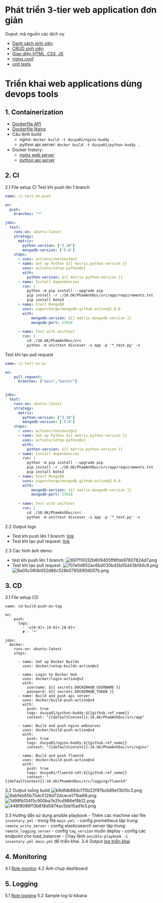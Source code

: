 # Phát triển 3-tier web application đơn giản

Ouput: mã nguồn các dịch vụ
- [Danh sách sinh viên](./src/app/services)
- [CRUD sinh viên](./src/app/services)
- [Giao diện HTML, CSS, JS](./src/nginx/index.html)
- [nginx.conf](./src/nginx/nginx.conf)
- [unit tests](./src/test)

# Triển khai web applications dùng devops tools
## 1. Containerization
- [Dockerfile API](./src/app/Dockerfile)
- [Dockerfile Nginx](./src/nginx/Dockerfile)
- Câu lệnh build:
	- nginx: `docker build -t ducpa01/nginx-buddy .`
	- python api server: `docker build -t ducpa01/python-buddy .`
- Docker history:
	- [nginx web server](./src/nginx/history.txt)
	- [python api server](./src/app/history.txt)
## 2. CI
2.1 File setup CI
Test khi push lên 1 branch
```yml
name: ci-test-on-push

on:
  push:
    branches: "*"

jobs:
  test:
    runs-on: ubuntu-latest
    strategy:
      matrix:
        python-version: ["3.10"]
        mongodb-version: ['5.0']
    steps:
      - uses: actions/checkout@v2
      - name: Set up Python ${{ matrix.python-version }}
        uses: actions/setup-python@v1
        with:
          python-version: ${{ matrix.python-version }}
      - name: Install dependencies
        run: |
          python -m pip install --upgrade pip
          pip install -r ./10.GK/PhamAnhDuc/src/app/requirements.txt
          pip install boto3
      - name: Start MongoDB
        uses: supercharge/mongodb-github-action@1.8.0
        with:
            mongodb-version: ${{ matrix.mongodb-version }}
            mongodb-port: 27018
    
      - name: Test with unittest
        run: |
          cd ./10.GK/PhamAnhDuc/src
          python -m unittest discover -s app -p '*_test.py' -v
```
Test khi tạo pull request
```yml
name: ci-test-on-pr

on:
    pull_request:
      branches: ["main","master"]
  

jobs:
  test:
    runs-on: ubuntu-latest
    strategy:
      matrix:
        python-version: ["3.10"]
        mongodb-version: ['5.0']
    steps:
      - uses: actions/checkout@v2
      - name: Set up Python ${{ matrix.python-version }}
        uses: actions/setup-python@v1
        with:
          python-version: ${{ matrix.python-version }}
      - name: Install dependencies
        run: |
          python -m pip install --upgrade pip
          pip install -r ./10.GK/PhamAnhDuc/src/app/requirements.txt
          pip install boto3
      - name: Start MongoDB
        uses: supercharge/mongodb-github-action@1.8.0
        with:
            mongodb-version: ${{ matrix.mongodb-version }}
            mongodb-port: 27018
    
      - name: Test with unittest
        run: |
          cd ./10.GK/PhamAnhDuc/src
          python -m unittest discover -s app -p '*_test.py' -v
```
2.2 Output logs
- Test khi push lên 1 branch: [link](./logs/test_on_push.txt)
- Test khi tạo pull request: [link](./logs/test_on_pull_request.txt)

2.3 Các hình ảnh demo:
- test khi push lên 1 branch: ![697f10032b809405ff8fbb97807824d7.png](../images/697f10032b809405ff8fbb97807824d7.png)
- Test khi tạo pull request: ![707e0d652ac6bd030bd2b05d43bfd4c9.png](../images/707e0d652ac6bd030bd2b05d43bfd4c9.png) ![8a05c080b052d86c528b5795890d007b.png](../images/8a05c080b052d86c528b5795890d007b.png)

## 3. CD
3.1 File setup CD
```
name: cd-build-push-on-tag

on:
    push:
      tags:
        - 'v[0-9]+.[0-9]+.[0-9]+'
        # - '*'

jobs:
  docker:
    runs-on: ubuntu-latest
    steps:

      - name: Set up Docker Buildx
        uses: docker/setup-buildx-action@v2

      - name: Login to Docker Hub
        uses: docker/login-action@v2
        with:
          username: ${{ secrets.DOCKERHUB_USERNAME }}
          password: ${{ secrets.DOCKERHUB_TOKEN }}
      - name: Build and push api server
        uses: docker/build-push-action@v4
        with:
          push: true
          tags: ducpa01/python-buddy:${{github.ref_name}}
          context: "{{defaultContext}}:10.GK/PhamAnhDuc/src/app"

      - name: Build and push nginx webserver
        uses: docker/build-push-action@v4
        with:
          push: true
          tags: ducpa01/nginx-buddy:${{github.ref_name}}
          context: "{{defaultContext}}:10.GK/PhamAnhDuc/src/nginx"
      
      - name: Build and push fluentd
        uses: docker/build-push-action@v4
        with:
          push: true
          tags: ducpa01/fluentd-vdt:${{github.ref_name}}
          context: "{{defaultContext}}:10.GK/PhamAnhDuc/src/logging/fluentd"

```
3.2 Output luồng build
![b9dfdb88dcf70b22f97bcb89ef3b10c3.png](../images/b9dfdb88dcf70b22f97bcb89ef3b10c3.png)
![8abfeb65b75dc5129d72dcece171be68.png](../images/8abfeb65b75dc5129d72dcece171be68.png)
![1d98fb134f5c900ba7e2fcd986ef8b12.png](../images/1d98fb134f5c900ba7e2fcd986ef8b12.png)
![448f8086f13b818d5874ac5bb15ad1e3.png](../images/448f8086f13b818d5874ac5bb15ad1e3.png)

3.3 Hướng dẫn sử dụng ansible playbook
	- Thêm các machine vào file `inventory.yml`
	- trong file `main.yml`:
		- config prometheus tập trung: `remote_write_server` 
		- config elasticsearch server tập trung: `remote_logging_server`
		- config `tag_version` muốn deploy
		- config các endpoint cho load_balancer
	- Chạy lệnh `ansible-playbook -i inventory.yml main.yml` để triển khai.
3.4 Output [log triển khai](./ansible/final_log.txt)

## 4. Monitoring
4.1 [Role monitor](./ansible/roles/monitor)
4.2 Ảnh chụp dashboard

## 5. Logging
5.1 [Role logging](./ansible/roles/logging)
5.2 Sample log từ kibana
